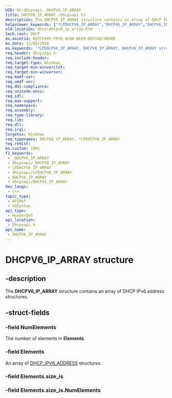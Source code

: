 ```yaml
---
UID: NS:dhcpsapi._DHCPV6_IP_ARRAY
title: DHCPV6_IP_ARRAY (dhcpsapi.h)
description: The DHCPV6_IP_ARRAY structure contains an array of DHCP IPv6 address structures.
helpviewer_keywords: ["*LPDHCPV6_IP_ARRAY","DHCPV6_IP_ARRAY","DHCPV6_IP_ARRAY structure [DHCP]","PDHCPV6_IP_ARRAY","PDHCPV6_IP_ARRAY structure pointer [DHCP]","dhcp.dhcpv6_ip_array","dhcpsapi/DHCPV6_IP_ARRAY","dhcpsapi/PDHCPV6_IP_ARRAY"]
old-location: dhcp\dhcpv6_ip_array.htm
tech.root: DHCP
ms.assetid: B87CF991-FFC8-4CB4-8EE9-66716EC9B58D
ms.date: 12/05/2018
ms.keywords: '*LPDHCPV6_IP_ARRAY, DHCPV6_IP_ARRAY, DHCPV6_IP_ARRAY structure [DHCP], PDHCPV6_IP_ARRAY, PDHCPV6_IP_ARRAY structure pointer [DHCP], dhcp.dhcpv6_ip_array, dhcpsapi/DHCPV6_IP_ARRAY, dhcpsapi/PDHCPV6_IP_ARRAY'
req.header: dhcpsapi.h
req.include-header: 
req.target-type: Windows
req.target-min-winverclnt: 
req.target-min-winversvr: 
req.kmdf-ver: 
req.umdf-ver: 
req.ddi-compliance: 
req.unicode-ansi: 
req.idl: 
req.max-support: 
req.namespace: 
req.assembly: 
req.type-library: 
req.lib: 
req.dll: 
req.irql: 
targetos: Windows
req.typenames: DHCPV6_IP_ARRAY, *LPDHCPV6_IP_ARRAY
req.redist: 
ms.custom: 19H1
f1_keywords:
 - _DHCPV6_IP_ARRAY
 - dhcpsapi/_DHCPV6_IP_ARRAY
 - LPDHCPV6_IP_ARRAY
 - dhcpsapi/LPDHCPV6_IP_ARRAY
 - DHCPV6_IP_ARRAY
 - dhcpsapi/DHCPV6_IP_ARRAY
dev_langs:
 - c++
topic_type:
 - APIRef
 - kbSyntax
api_type:
 - HeaderDef
api_location:
 - Dhcpsapi.h
api_name:
 - DHCPV6_IP_ARRAY
---
```


# DHCPV6_IP_ARRAY structure


## -description

The <b>DHCPV6_IP_ARRAY</b> structure contains an array of DHCP IPv6 address structures.

## -struct-fields

### -field NumElements

The number of elements in <b>Elements</b>.

### -field Elements

An array of <a href="/windows/desktop/api/dhcpsapi/ns-dhcpsapi-dhcp_ipv6_address">DHCP_IPV6_ADDRESS</a> structures.

### -field Elements.size_is

### -field Elements.size_is.NumElements
